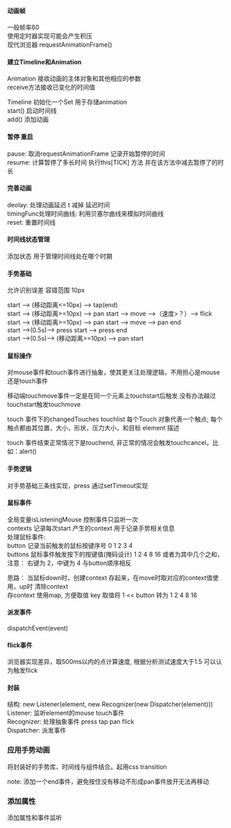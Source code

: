 #### 动画帧
一般帧率60 <br>
使用定时器实现可能会产生积压 <br>
现代浏览器 requestAnimationFrame() <br>

#### 建立Timeline和Animation
Animation 接收动画的主体对象和其他相应的参数 <br>
receive方法接收已变化的时间值 <br>

Timeline 初始化一个Set 用于存储animation  <br>
start() 启动时间线 <br>
add() 添加动画 <br>

#### 暂停 重启
pause: 取消requestAnimationFrame 记录开始暂停的时间 <br>
resume: 计算暂停了多长时间 执行this[TICK] 方法 并在该方法中减去暂停了的时长 <br>

#### 完善动画
deolay: 处理动画延迟 t 减掉 延迟时间 <br>
timingFunc处理时间曲线: 利用贝塞尔曲线来模拟时间曲线 <br>
reset: 重置时间线 <br>

#### 时间线状态管理
添加状态 用于管理时间线处在哪个时期

#### 手势基础
允许识别误差 容错范围 10px <br>

start --> (移动距离<=10px) --> tap(end) <br>
start --> (移动距离>=10px) --> pan start --> move -->（速度>？）--> flick <br>
start --> (移动距离>=10px) --> pan start --> move --> pan end <br>
start -->(0.5s)--> press start --> press end <br>
start -->(0.5s)--> (移动距离>=10px) --> pan start <br>


#### 鼠标操作
对mouse事件和touch事件进行抽象，使其更关注处理逻辑，不用担心是mouse还是touch事件 <br>

移动端touchmove事件一定是在同一个元素上touchstart后触发 没有办法越过touchstart触发touchmove <br>

touch 事件下的changedTouches touchlist 每个Touch 对象代表一个触点; 每个触点都由其位置，大小，形状，压力大小，和目标 element 描述<br>

touch 事件结束正常情况下是touchend, 非正常的情况会触发touchcancel，比如：alert() <brs>

#### 手势逻辑
对手势基础三条线实现，press 通过setTimeout实现 <br>

#### 鼠标事件
全局变量isListeningMouse 控制事件只监听一次 <br>
contexts 记录每次start 产生的context 用于记录手势相关信息 <br>
处理鼠标事件: <br>
button 记录当前触发的鼠标按键序号 0 1 2 3 4 <br>
buttons 鼠标事件触发按下的按键值(掩码设计) 1 2 4 8 16 或者为其中几个之和， 注意： 右键为 2，中键为 4 与button顺序相反 <br>

思路： 当鼠标down时，创建context 存起来，在move时取对应的context值使用，up时 清除context <br>
存context 使用map, 方便取值 key 取值将 1 << button 转为 1 2 4 8 16 <br>

#### 派发事件
dispatchEvent(event) <br>


#### flick事件
浏览器实现差异，取500ms以内的点计算速度, 根据分析测试速度大于1.5 可以认为触发flick <br>


#### 封装
结构: new Listener(element, new Recognizer(new Dispatcher(element))) <br>
Listener: 监听element的mouse touch事件 <br>
Recognizer: 处理抽象事件 press tap pan flick <br>
Dispatcher: 派发事件 <br>

### 应用手势动画
将封装好的手势库、时间线与组件结合。起用css transition <br>

note: 添加一个end事件，避免按住没有移动不形成pan事件放开无法再移动 <br>

### 添加属性
添加属性和事件监听 <br>

